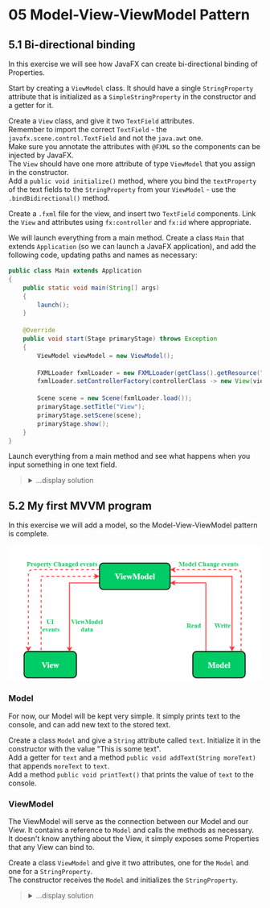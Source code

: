 # 05 Model-View-ViewModel Pattern

## 5.1 Bi-directional binding

In this exercise we will see how JavaFX can create bi-directional binding of Properties.

Start by creating a `ViewModel` class. It should have a single `StringProperty` attribute that is initialized as a `SimpleStringProperty` in the constructor and a getter for it.

Create a `View` class, and give it two `TextField` attributes.<br>
Remember to import the correct `TextField` - the `javafx.scene.control.TextField` and not the `java.awt` one.<br>
Make sure you annotate the attributes with `@FXML` so the components can be injected by JavaFX.<br>
The `View` should have one more attribute of type `ViewModel` that you assign in the constructor.<br>
Add a `public void initialize()` method, where you bind the `textProperty` of the text fields to the `StringProperty` from your `ViewModel` - use the `.bindBidirectional()` method.

Create a `.fxml` file for the view, and insert two `TextField` components. Link the `View` and attributes using `fx:controller` and `fx:id` where appropriate.

We will launch everything from a main method. Create a class `Main` that extends `Application` (so we can launch a JavaFX application), and add the following code, updating paths and names as necessary:

```java
public class Main extends Application
{
    public static void main(String[] args)
    {
        launch();
    }

    @Override
    public void start(Stage primaryStage) throws Exception
    {
        ViewModel viewModel = new ViewModel();

        FXMLLoader fxmlLoader = new FXMLLoader(getClass().getResource("View.fxml"));
        fxmlLoader.setControllerFactory(controllerClass -> new View(viewModel));

        Scene scene = new Scene(fxmlLoader.load());
        primaryStage.setTitle("View");
        primaryStage.setScene(scene);
        primaryStage.show();
    }
}
```

Launch everything from a main method and see what happens when you input something in one text field. 

<blockquote>
<details>
<summary>
...display solution
</summary>

```java
public class Main extends Application
{
    public static void main(String[] args)
    {
        launch();
    }

    @Override
    public void start(Stage primaryStage) throws Exception
    {
        ViewModel viewModel = new ViewModel();

        FXMLLoader fxmlLoader = new FXMLLoader(getClass().getResource("View.fxml"));
        fxmlLoader.setControllerFactory(controllerClass -> new View(viewModel));

        Scene scene = new Scene(fxmlLoader.load());
        primaryStage.setTitle("View");
        primaryStage.setScene(scene);
        primaryStage.show();
    }
}

import javafx.fxml.FXML;
import javafx.scene.control.TextField;

public class View
{
    @FXML
    TextField textFieldA;
    @FXML
    TextField textFieldB;

    ViewModel viewModel;

    public View(ViewModel viewModel)
    {
        this.viewModel = viewModel;
    }

    public void initialize()
    {
        textFieldA.textProperty().bindBidirectional(viewModel.simpleTextPropertyProperty());
        textFieldB.textProperty().bindBidirectional(viewModel.simpleTextPropertyProperty());
    }
}

import javafx.beans.property.SimpleStringProperty;
import javafx.beans.property.StringProperty;

public class ViewModel
{
    private StringProperty simpleTextProperty;

    public ViewModel()
    {
        simpleTextProperty = new SimpleStringProperty();
    }

    public StringProperty simpleTextPropertyProperty()
    {
        return simpleTextProperty;
    }
}
```

```xml

<?xml version="1.0" encoding="UTF-8"?>

<?import javafx.scene.control.Label?>
<?import javafx.scene.control.TextField?>
<?import javafx.scene.layout.HBox?>
<?import javafx.scene.layout.VBox?>

<VBox maxHeight="-Infinity" maxWidth="-Infinity" minHeight="-Infinity" minWidth="-Infinity" prefHeight="82.0" prefWidth="274.0" xmlns="http://javafx.com/javafx/11.0.1" xmlns:fx="http://javafx.com/fxml/1" fx:controller="View">
   <children>
      <HBox prefHeight="42.0" prefWidth="600.0">
         <children>
            <Label prefHeight="17.0" prefWidth="93.0" text="Text Field A" />
            <TextField fx:id="textFieldA" />
         </children>
      </HBox>
      <HBox prefHeight="43.0" prefWidth="274.0">
         <children>
            <Label prefHeight="17.0" prefWidth="94.0" text="Text Field B" />
            <TextField fx:id="textFieldB" />
         </children>
      </HBox>
   </children>
</VBox>

```


</details>
</blockquote>

## 5.2 My first MVVM program

In this exercise we will add a model, so the Model-View-ViewModel pattern is complete.

![MVVM Diagram](/05%20MVVM%201/Images/MVVM%20Diagram.png)

### Model
For now, our Model will be kept very simple. It simply prints text to the console, and can add new text to the stored text.

Create a class `Model` and give a `String` attribute called `text`. Initialize it in the constructor with the value "This is some text". <br>
Add a getter for `text` and a method `public void addText(String moreText)` that appends `moreText` to `text`. <br>
Add a method `public void printText()` that prints the value of `text` to the console.

### ViewModel
The ViewModel will serve as the connection between our Model and our View. It contains a reference to `Model` and calls the methods as necessary.<br>
It doesn't know anything about the View, it simply exposes some Properties that any View can bind to.

Create a class `ViewModel` and give it two attributes, one for the `Model` and one for a `StringProperty`.<br>
The constructor receives the `Model` and initializes the `StringProperty`.

<blockquote>
<details>
<summary>
...display solution
</summary>
```java


public class Main extends Application
{
    public static void main(String[] args)
    {
        launch();
    }

    @Override
    public void start(Stage primaryStage) throws Exception
    {
        ViewModel viewModel = new ViewModel();

        FXMLLoader fxmlLoader = new FXMLLoader(getClass().getResource("View.fxml"));
        fxmlLoader.setControllerFactory(controllerClass -> new View(viewModel));

        Scene scene = new Scene(fxmlLoader.load());
        primaryStage.setTitle("View");
        primaryStage.setScene(scene);
        primaryStage.show();
    }
}

```

</details>
</blockquote>